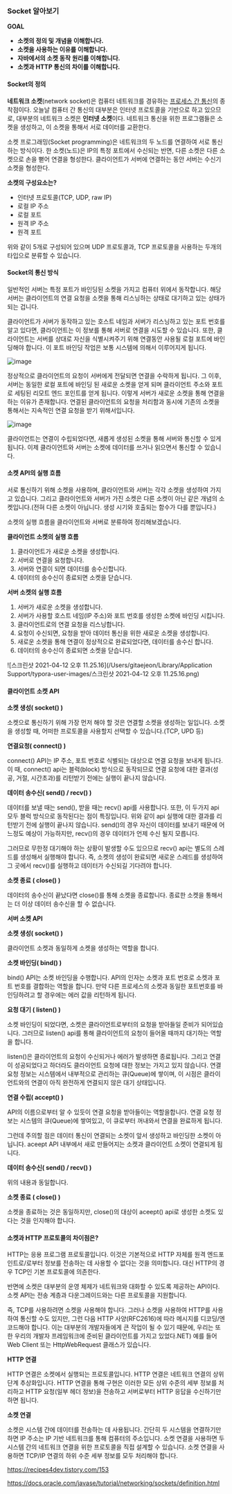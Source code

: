 ### Socket 알아보기



**GOAL**

- **소켓의 정의 및 개념을 이해합니다.**
- **소켓을 사용하는 이유를 이해합니다.**
- **자바에서의 소켓 동작 원리를 이해합니다.**
- **소켓과 HTTP 통신의 차이를 이해합니다.**



#### Socket의 정의

**네트워크 소켓**(network socket)은 컴퓨터 네트워크를 경유하는 [프로세스 간 통신](https://ko.wikipedia.org/wiki/프로세스_간_통신)의 종착점이다. 오늘날 컴퓨터 간 통신의 대부분은 인터넷 프로토콜을 기반으로 하고 있으므로, 대부분의 네트워크 소켓은 **인터넷 소켓**이다. 네트워크 통신을 위한 프로그램들은 소켓을 생성하고, 이 소켓을 통해서 서로 데이터를 교환한다.

소켓 프로그래밍(Socket programming)은 네트워크의 두 노드를 연결하여 서로 통신하는 방식이다. 한 소켓(노드)은 IP의 특정 포트에서 수신되는 반면, 다른 소켓은 다른 소켓으로 손을 뻗어 연결을 형성한다. 클라이언트가 서버에 연결하는 동안 서버는 수신기 소켓을 형성한다.

 

**소켓의 구성요소는?**

- 인터넷 프로토콜(TCP, UDP, raw IP)
- 로컬 IP 주소
- 로컬 포트
- 원격 IP 주소
- 원격 포트

위와 같이 5개로 구성되어 있으며 UDP 프로토콜과, TCP 프로토콜을 사용하는 두개의 타입으로 분류할 수 있습니다.



#### Socket의 통신 방식

일반적인 서버는 특정 포트가 바인딩된 소켓을 가지고 컴퓨터 위에서 동작합니다. 해당 서버는 클라이언트의 연결 요청을 소켓을 통해 리스닝하는 상태로 대기하고 있는 상태가 되는 겁니다.

클라이언트가 서버가 동작하고 있는 호스트 네임과 서버가 리스닝하고 있는 포트 번호를 알고 있다면, 클라이언트는 이 정보를 통해 서버로 연결을 시도할 수 있습니다. 또한, 클라이언트는 서버를 상대로 자신을 식별시켜주기 위해 연결동안 사용될 로컬 포트에 바인딩해야 합니다. 이 포트 바인딩 작업은 보통 시스템에 의해서 이루어지게 됩니다.



![image](https://user-images.githubusercontent.com/46332873/116270916-7f835080-a7ba-11eb-92bd-d607efa6d2bd.png)

정상적으로 클라이언트의 요청이 서버에게 전달되면 연결을 수락하게 됩니다. 그 이후, 서버는 동일한 로컬 포트에 바인딩 된 새로운 소켓을 얻게 되며 클라이언트 주소와 포트로 세팅된 리모트 엔드 포인트를 얻게 됩니다. 이렇게 서버가 새로운 소켓을 통해 연결을 하는 이유가 존재합니다. 연결된 클라이언트의 요청을 처리함과 동시에 기존의 소켓을 통해서는 지속적인 연결 요청을 받기 위해서입니다.



![image](https://user-images.githubusercontent.com/46332873/116270953-890cb880-a7ba-11eb-9cf5-34e5bcb6d6c2.png)

클라이언트는 연결이 수립되었다면, 새롭게 생성된 소켓을 통해 서버와 통신할 수 있게 됩니다. 이제 클라이언트와 서버는 소켓에 데이터를 쓰거나 읽으면서 통신할 수 있습니다.



#### 소켓 API의 실행 흐름

서로 통신하기 위해 소켓을 사용하며, 클라이언트와 서버는 각각 소켓을 생성하여 가지고 있습니다. 그리고 클라이언트와 서버가 가진 소켓은 다른 소켓이 아닌 같은 개념의 소켓입니다.(전혀 다른 소켓이 아닙니다. 생성 시기와 호출되는 함수가 다를 뿐입니다.)



소켓의 실행 흐름을 클라이언트와 서버로 분류하여 정리해보겠습니다.



**클라이언트 소켓의 실행 흐름**

1. 클라이언트가 새로운 소켓을 생성합니다. 
2. 서버로 연결을 요청합니다. 
3. 서버와 연결이 되면 데이터를 송수신합니다. 
4. 데이터의 송수신이 종료되면 소켓을 닫습니다.



**서버 소켓의 실행 흐름**

1. 서버가 새로운 소켓을 생성합니다.
2. 서버가 사용할 호스트 네임(IP 주소)와 포트 번호를 생성한 소켓에 바인딩 시킵니다.
3. 클라이언트로의 연결 요청을 리스닝합니다.
4. 요청이 수신되면, 요청을 받아 데이터 통신을 위한 새로운 소켓을 생성합니다.
5. 새로운 소켓을 통해 연결이 정상적으로 완료되었다면, 데이터를 송수신 합니다.
6. 데이터의 송수신이 종료되면 소켓을 닫습니다.



![스크린샷 2021-04-12 오후 11.25.16](/Users/gitaejeon/Library/Application Support/typora-user-images/스크린샷 2021-04-12 오후 11.25.16.png)



#### **클라이언트 소켓 API**

**소켓 생성( socket() )**

소켓으로 통신하기 위해 가장 먼저 해야 할 것은 연결할 소켓을 생성하는 일입니다. 소켓을 생성할 때, 어떠한 프로토콜을 사용할지 선택할 수 있습니다.(TCP, UPD 등) 

**연결요청( connect() )**

connect() API는 IP 주소, 포트 번호로 식별되는 대상으로 연결 요청을 보내게 됩니다. 이 때, connect() api는 블럭(block) 방식으로 동작되므로 연결 요청에 대한 결과(성공, 거절, 시간초과)를 리턴받기 전에는 실행이 끝나지 않습니다.

**데이터 송수신( send() / recv() )**

데이터를 보낼 때는 send(), 받을 때는 recv() api를 사용합니다. 또한, 이 두가지 api 모두 블럭 방식으로 동작된다는 점이 특징입니다. 위와 같이 api 실행에 대한 결과를 리턴받기 전에 실행이 끝나지 않습니다. send()의 경우 자신이 데이터를 보내기 때문에 어느정도 예상이 가능하지만, recv()의 경우 데이터가 언제 수신 될지 모릅니다.

그러므로 무한정 대기해야 하는 상황이 발생할 수도 있으므로 recv() api는 별도의 스레드를 생성해서 실행해야 합니다. 즉, 소켓의 생성이 완료되면 새로운 스레드를 생성하여 그 곳에서 recv()를 실행하고 데이터가 수신되길 기다려야 합니다.

**소켓 종료 ( close() )**

데이터의 송수신이 끝났다면 close()를 통해 소켓을 종료합니다. 종료한 소켓을 통해서는 더 이상 데이터 송수신을 할 수 없습니다.



**서버 소켓 API**

**소켓 생성( socket() )**

클라이언트 소켓과 동일하게 소켓을 생성하는 역할을 합니다.

**소켓 바인딩( bind() )**

bind() API는 소켓 바인딩을 수행합니다. API의 인자는 소켓과 포트 번호로 소켓과 포트 번호를 결합하는 역할을 합니다. 만약 다른 프로세스의 소켓과 동일한 포트번호를 바인딩하려고 할 경우에는 에러 값을 리턴하게 됩니다.

**요청 대기 ( listen() )**

소켓 바인딩이 되었다면, 소켓은 클라이언트로부터의 요청을 받아들일 준비가 되어있습니다. 그러므로 listen() api를 통해 클라이언트의 요청이 들어올 때까지 대기하는 역할을 합니다.

listen()은 클라이언트의 요청이 수신되거나 에러가 발생하면 종료됩니다. 그리고 연결이 성공되었다고 하더라도 클라이언트 요청에 대한 정보는 가지고 있지 않습니다. 연결 요청 정보는 시스템에서 내부적으로 관리하는 큐(Queue)에 쌓이며, 이 시점은 클라이언트와의 연결이 아직 완전하게 연결되지 않은 대기 상태입니다.

**연결 수립( accept() )**

API의 이름으로부터 알 수 있듯이 연결 요청을 받아들이는 역할을합니다. 연결 요청 정보는 시스템의 큐(Queue)에 쌓여있고, 이 큐로부터 꺼내와서 연결을 완료하게 됩니다.

그런데 주의할 점은 데이터 통신이 연결되는 소켓이 앞서 생성하고 바인딩한 소켓이 아닙니다. aceept API 내부에서 새로 만들어지는 소켓과 클라이언트 소켓이 연결되게 됩니다.

**데이터 송수신( send() / recv() )**

위의 내용과 동일합니다.

**소켓 종료 ( close() )**

소켓을 종료하는 것은 동일하지만, close()의 대상이 aceept() api로 생성한 소켓도 있다는 것을 인지해야 합니다.



#### 소켓과 HTTP 프로토콜의 차이점은?

HTTP는 응용 프로그램 프로토콜입니다. 이것은 기본적으로 HTTP 자체를 원격 엔드포인트로/로부터 정보를 전송하는 데 사용할 수 없다는 것을 의미합니다. 대신 HTTP의 경우 TCP인 기본 프로토콜에 의존한다.

반면에 소켓은 대부분의 운영 체제가 네트워크와 대화할 수 있도록 제공하는 API이다. 소켓 API는 전송 계층과 다운그레이드와는 다른 프로토콜을 지원합니다.

즉, TCP를 사용하려면 소켓을 사용해야 합니다. 그러나 소켓을 사용하여 HTTP를 사용하여 통신할 수도 있지만, 그런 다음 HTTP 사양(RFC2616)에 따라 메시지를 디코딩/엔코드해야 합니다. 이는 대부분의 개발자들에게 큰 작업이 될 수 있기 때문에, 우리는 또한 우리의 개발자 프레임워크에 준비된 클라이언트를 가지고 있었다.NET) 예를 들어 Web Client 또는 HttpWebRequest 클래스가 있습니다.

**HTTP 연결**

HTTP 연결은 소켓에서 실행되는 프로토콜입니다.
HTTP 연결은 네트워크 연결의 상위 단계 추상화입니다.
HTTP 연결을 통해 구현은 이러한 모든 상위 수준의 세부 정보를 처리하고 HTTP 요청(일부 헤더 정보)을 전송하고 서버로부터 HTTP 응답을 수신하기만 하면 됩니다.

**소켓 연결**

소켓은 시스템 간에 데이터를 전송하는 데 사용됩니다. 간단히 두 시스템을 연결하기만 하면 IP 주소는 IP 기반 네트워크를 통해 컴퓨터의 주소입니다.
소켓 연결을 사용하면 두 시스템 간의 네트워크 연결을 위한 프로토콜을 직접 설계할 수 있습니다.
소켓 연결을 사용하면 TCP/IP 연결의 하위 수준 세부 정보를 모두 처리해야 합니다.



https://recipes4dev.tistory.com/153

https://docs.oracle.com/javase/tutorial/networking/sockets/definition.html
